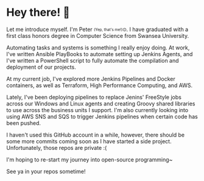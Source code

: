 # Hey there! 👋

<!--
**ZenixTheHusky/ZenixTheHusky** is a ✨ _special_ ✨ repository because its `README.md` (this file) appears on your GitHub profile.

Here are some ideas to get you started:

- 🔭 I’m currently working on ...
- 🌱 I’m currently learning ...
- 👯 I’m looking to collaborate on ...
- 🤔 I’m looking for help with ...
- 💬 Ask me about ...
- 📫 How to reach me: ...
- 😄 Pronouns: ...
- ⚡ Fun fact: ...
-->

Let me introduce myself. I'm Peter <sub><sup>(Yep, that's me!)😊</sup></sub>. I have graduated with a first class honors degree in Computer Science from Swansea University.

Automating tasks and systems is something I really enjoy doing. At work, I've written Ansible PlayBooks to automate setting up Jenkins Agents, and I've written a PowerShell script to fully automate the compilation and deployment of our projects.

At my current job, I've explored more Jenkins Pipelines and Docker containers, as well as Terraform, High Performance Computing, and AWS.

Lately, I've been deploying pipelines to replace Jenins' FreeStyle jobs across our Windows and Linux agents and creating Groovy shared libraries to use across the business units I support. I'm also currently looking into using AWS SNS and SQS to trigger Jenkins pipelines when certain code has been pushed.

I haven't used this GitHub account in a while, however, there should be some more commits coming soon as I have started a side project. Unfortunately, those repos are private :(

I'm hoping to re-start my journey into open-source programming~ 

See ya in your repos sometime!
